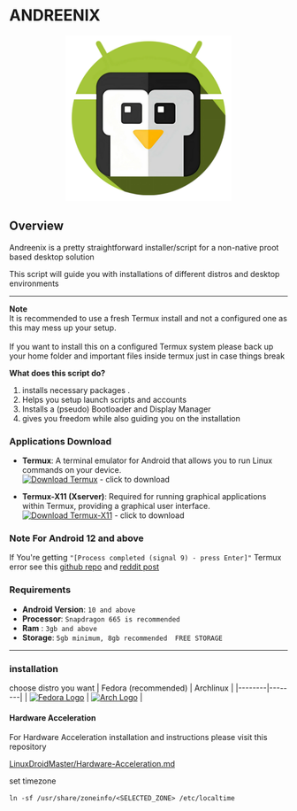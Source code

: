 # ANDREENIX
<div align=center>
  <img src="./logo.png" width="300"></img>
</div>

## Overview
Andreenix is a pretty straightforward installer/script for a non-native proot based desktop solution<br>

This script will guide you with installations of different distros and desktop environments

---

**Note**
<br>
It is recommended to use a fresh Termux install and not a configured one as this may mess up your setup.<br><br>
If you want to install this on a configured Termux system please back up your home folder and important files inside termux just in case things break<br>

**What does this script do?** 
1. installs necessary packages .
2. Helps you setup launch scripts and accounts
3. Installs a (pseudo) Bootloader and Display Manager
4. gives you freedom while also guiding you on the installation

### Applications Download

- **Termux**: A terminal emulator for Android that allows you to run Linux commands on your device.  
  [![Download Termux](https://img.shields.io/badge/Download-Termux-brightgreen?style=for-the-badge&logo=android)](https://github.com/termux/termux-app/releases/) - click to download

- **Termux-X11 (Xserver)**: Required for running graphical applications within Termux, providing a graphical user interface.  
  [![Download Termux-X11](https://img.shields.io/badge/Download-Termux--X11-blue?style=for-the-badge&logo=linux)](https://github.com/termux/termux-x11/releases/tag/nightly) - click to download
  
### Note For Android 12 and above
If You're getting `"[Process completed (signal 9) - press Enter]"` Termux error see this [github repo](https://github.com/agnostic-apollo/Android-Docs/blob/master/en/docs/apps/processes/phantom-cached-and-empty-processes.md#commands-to-disable-phantom-process-killing-and-tldr) and [reddit post](https://www.reddit.com/r/termux/comments/w0ixkp/comment/ighshu6/?utm_source=share&utm_medium=mweb3x&utm_name=mweb3xcss&utm_term=1&utm_content=share_button)

### Requirements
* **Android Version**: `10 and above`
* **Processor**: `Snapdragon 665 is recommended`
* **Ram** : `3gb and above`
* **Storage**: `5gb minimum, 8gb recommended  FREE STORAGE`
---
### installation
choose distro you want
| Fedora (recommended) |  Archlinux |
|--------|--------|
|  <a href="/fedora/readme.md"><img src="https://upload.wikimedia.org/wikipedia/commons/thumb/4/41/Fedora_icon_%282021%29.svg/1280px-Fedora_icon_%282021%29.svg.png" alt="Fedora Logo" width="100"></a> |  <a href="/archlinux/readme.md"><img src="https://cdn0.iconfinder.com/data/icons/flat-round-system/512/archlinux-512.png" alt="Arch Logo" width="100"></a> |

#### Hardware Acceleration
For Hardware Acceleration installation and instructions please visit this repository<br>

[LinuxDroidMaster/Hardware-Acceleration.md](https://github.com/LinuxDroidMaster/Termux-Desktops/blob/main/Documentation/HardwareAcceleration.md)


set timezone 
```
ln -sf /usr/share/zoneinfo/<SELECTED_ZONE> /etc/localtime
```
